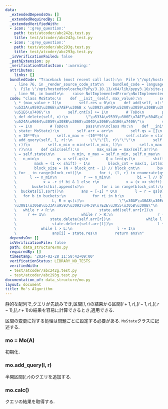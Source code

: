 ```yaml
---
data:
  _extendedDependsOn: []
  _extendedRequiredBy: []
  _extendedVerifiedWith:
  - icon: ':grey_question:'
    path: test/atcoder/abc242g.test.py
    title: test/atcoder/abc242g.test.py
  - icon: ':grey_question:'
    path: test/atcoder/abc293g.test.py
    title: test/atcoder/abc293g.test.py
  _isVerificationFailed: false
  _pathExtension: py
  _verificationStatusIcon: ':warning:'
  attributes:
    links: []
  bundledCode: "Traceback (most recent call last):\n  File \"/opt/hostedtoolcache/PyPy/3.10.13/x64/lib/pypy3.10/site-packages/onlinejudge_verify/documentation/build.py\"\
    , line 76, in _render_source_code_stat\n    bundled_code = language.bundle(\n\
    \  File \"/opt/hostedtoolcache/PyPy/3.10.13/x64/lib/pypy3.10/site-packages/onlinejudge_verify/languages/python.py\"\
    , line 96, in bundle\n    raise NotImplementedError\nNotImplementedError\n"
  code: "class MoState:\n    def __init__(self, max_value):\n        self.cnt = [0]\
    \ * (max_value + 1)\n        self.res = 0\n\n    def add(self, x):\n        \"\
    \u533A\u9593\u306E\u7AEF\u306B x \u3092\u8FFD\u52A0\u3059\u308B\u3068\u304D\u306E\
    \u51E6\u7406\"\n        self.cnt[x] += 1\n        # ToDo\n        pass\n\n   \
    \ def delete(self, x):\n        \"\u533A\u9593\u306E\u7AEF\u304B\u3089 x \u3092\
    \u524A\u9664\u3059\u308B\u3068\u304D\u306E\u51E6\u7406\"\n        self.cnt[x]\
    \ -= 1\n        # ToDo\n        pass\n\n\nclass Mo:\n    def __init__(self, arr,\
    \ state: MoState):\n        self.arr = arr\n        self.qs = []\n        self.n_min\
    \ = 10**9\n        self.n_max = -(10**9)\n        self.state = state\n\n    def\
    \ add_query(self, l, r):\n        \"\"\"[l, r)\"\"\"\n        self.qs.append((l,\
    \ r))\n        self.n_min = min(self.n_min, l)\n        self.n_max = max(self.n_max,\
    \ r)\n\n    def calc(self):\n        max_value = max(self.arr)\n        state\
    \ = self.state\n\n        n_min, n_max = self.n_min, self.n_max\n        N = n_max\
    \ - n_min\n        qs = self.qs\n        Q = len(qs)\n        shift = Q.bit_length()\n\
    \        mask = (1 << shift) - 1\n        block_cnt = max(1, int(min(N, Q**0.5)))\n\
    \        block_size = (N + block_cnt - 1) // block_cnt\n        buckets = [[]\
    \ for _ in range(block_cnt)]\n        for i, (l, r) in enumerate(qs):\n      \
    \      l -= n_min\n            r -= n_min\n            bi = l // block_size\n\
    \            x = -r if bi & 1 else r\n            x = (x << shift) | i\n     \
    \       buckets[bi].append(x)\n        for i in range(block_cnt):\n          \
    \  buckets[i].sort()\n        ans = [-1] * Q\n        l = r = qs[0][0]\n     \
    \   for b in buckets:\n            for ri in b:\n                i = ri & mask\n\
    \                L, R = qs[i]\n                \"\u30AF\u30A8\u30EA\u306E\u305F\
    \u3081\u306B\u533A\u9593\u3092\u4F38\u7E2E\u3055\u305B\u308B\"\n             \
    \   while r < R:\n                    state.add(self.arr[r])\n               \
    \     r += 1\n                while r > R:\n                    r -= 1\n     \
    \               state.delete(self.arr[r])\n                while l < L:\n    \
    \                state.delete(self.arr[l])\n                    l += 1\n     \
    \           while l > L:\n                    l -= 1\n                    state.add(self.arr[l])\n\
    \                ans[i] = state.res\n        return ans\n"
  dependsOn: []
  isVerificationFile: false
  path: data_structure/mo.py
  requiredBy: []
  timestamp: '2024-02-28 11:58:42+09:00'
  verificationStatus: LIBRARY_NO_TESTS
  verifiedWith:
  - test/atcoder/abc242g.test.py
  - test/atcoder/abc293g.test.py
documentation_of: data_structure/mo.py
layout: document
title: Mo's Algorithm
---
```


静的な配列で,クエリが先読みでき,区間$[l,r)$の結果から区間$[l+1,r)$,$[l−1,r)$,$[l,r−1)$,$[l,r+1)$の結果を容易に計算できるとき,適用できる.

区間の変更に対する処理は問題ごとに設定する必要がある. `MoState`クラスに記述する.

### mo = Mo(A)

初期化．

### mo.add_query(l, r)

半開区間$[l,r)$のクエリを追加する.

### mo.calc()

クエリの結果を取得する.